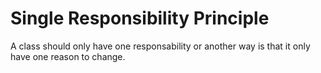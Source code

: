 # Single Responsibility Principle
A class should only have one responsability or another way is that it only have one reason to change.
